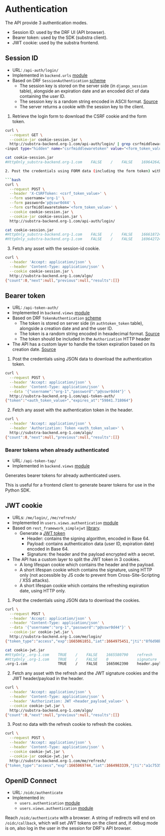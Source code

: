 # Authentication

The API provide 3 authentication modes.
- Session ID: used by the DRF UI (API browser).
- Bearer token: used by the SDK (substra client).
- JWT cookie: used by the substra frontend.


## Session ID

- URL: `/api-auth/login/`
- Implemented in `backend.urls` [module](../backend/backend/url.py)
- Based on DRF `SessionAuthentication` [scheme](https://www.django-rest-framework.org/api-guide/authentication/#sessionauthentication)
  * The session key is stored on the server side (in `django_session` table), alongside an expiration date and an encoded dict of data containing the user ID.
  * The session key is a random string encoded in ASCII format. [Source](https://docs.djangoproject.com/fr/4.1/topics/http/sessions)
  * The server returns a cookie with the session key to the client.

1. Retrieve the login form to download the CSRF cookie and the form token.

```bash
curl \
  --request GET \
  --cookie-jar cookie-session.jar \
  http://substra-backend.org-1.com/api-auth/login/ | grep csrfmiddlewaretoken
<input type="hidden" name="csrfmiddlewaretoken" value="<form_token_value>">

cat cookie-session.jar
#HttpOnly_substra-backend.org-1.com    FALSE    /    FALSE    1696426424    csrftoken    <csrf_token_value>

2. Post the credentials using FORM data (including the form token) with the CSRF token in the header and the CSRF cookie.

```bash
curl \
  --request POST \
  --header 'X-CSRFToken: <csrf_token_value>' \
  --form username='org-1' \
  --form password='p@sswr0d44' \
  --form csrfmiddlewaretoken='<form_token_value>' \
  --cookie cookie-session.jar \
  --cookie-jar cookie-session.jar \
  http://substra-backend.org-1.com/api-auth/login/

cat cookie-session.jar
#HttpOnly_substra-backend.org-1.com    FALSE    /    FALSE    1666187244    sessionid    <session_id_value>
#HttpOnly_substra-backend.org-1.com    FALSE    /    FALSE    1696427244    csrftoken    <csrf_token_value>
```

3. Fetch any asset with the session-id cookie.

```bash
curl \
  --header 'Accept: application/json' \
  --header 'Content-Type: application/json' \
  --cookie cookie-session.jar \
  http://substra-backend.org-1.com/algo/
{"count":0,"next":null,"previous":null,"results":[]}
```

## Bearer token

- URL: `/api-token-auth/`
- Implemented in `backend.views` [module](../backend/backend/views.py)
- Based on DRF `TokenAuthentication` [scheme](https://www.django-rest-framework.org/api-guide/authentication/#tokenauthentication)
  * The token is stored on server side (in `authtoken_token` table), alongside a creation date and and the user ID.
  * The token is a random string encoded in hexadecimal format. [Source](https://github.com/encode/django-rest-framework/blob/master/rest_framework/authtoken/models.py)
  * The token should be included in the `Authorization` HTTP header
- The API has a custom layer to handle the token expiration based on its creation date. [Source](../libs/expiry_token_authentication.py)

1. Post the credentials using JSON data to download the authentication token.

```bash
curl \
  --request POST \
  --header 'Accept: application/json' \
  --header 'Content-Type: application/json' \
  --data '{"username":"org-1","password":"p@sswr0d44"}' \
  http://substra-backend.org-1.com/api-token-auth/
{"token":"<auth_token_value>","expires_at":"59841.718064"}
```

2. Fetch any asset with the authentication token in the header.

```bash
curl \
  --header 'Accept: application/json' \
  --header 'Authorization: Token <auth_token_value>' \
  http://substra-backend.org-1.com/algo/
{"count":0,"next":null,"previous":null,"results":[]}
```

### Bearer tokens when already authenticated

- URL: `/api-token-tap/`
- Implemented in `backend.views` [module](../backend/backend/views.py)

Generates bearer tokens for already authenticated users.

This is useful for a frontend client to generate bearer tokens for use in the Python SDK.

## JWT cookie

- URLs: `/me/login/`, `/me/refresh/`
- Implemented in `users.views.authentication` [module](../backend/users/views/authentication.py)
- Based on `rest_framework_simplejwt` [library](https://django-rest-framework-simplejwt.readthedocs.io/en/latest/index.html).
  * Generate a [JWT token](https://jwt.io/introduction)
    - Header: contains the signing algorithm, encoded in Base 64.
    - Payload: contains authentication data (user ID, expiration date) encoded in Base 64.
    - Signature: the header and the payload encrypted with a secret.
- The API has a custom layer to split the JWT token in 3 cookies.
  * A long lifespan cookie which contains the header and the payload.
  * A short lifespan cookie which contains the signature, using HTTP only (not accessible by JS code to prevent from Cross-Site-Scripting / XSS attacks).
  * A short lifespan cookie which contains the refreshing expiration date, using HTTP only.

1. Post the credentials using JSON data to download the cookies.

```bash
curl \
  --request POST \
  --header 'Accept: application/json' \
  --header 'Content-Type: application/json' \
  --data '{"username":"org-1","password":"p@sswr0d44"}' \
  --cookie-jar cookie-jwt.jar \
  http://substra-backend.org-1.com/me/login/
{"token_type":"access","exp":1665061851,"iat":1664975451,"jti":"8f6d98b667024db59dcc55f923db8d22","user_id":1}

cat cookie-jwt.jar
#HttpOnly_.org-1.com    TRUE    /    FALSE    1665580790    refresh           <refresh_value>
#HttpOnly_.org-1.com    TRUE    /    FALSE    0             signature         <signature_value>
.org-1.com              TRUE    /    FALSE    1665062390    header.payload    <header_payload_value>
```

2. Fetch any asset with the refresh and the JWT signature cookies and the JWT header/payload in the header.

```bash
curl \
  --header 'Accept: application/json' \
  --header 'Content-Type: application/json' \
  --header 'Authorization: JWT <header_payload_value>' \
  --cookie cookie-jwt.jar \
  http://substra-backend.org-1.com/algo/
{"count":0,"next":null,"previous":null,"results":[]}
```

3. Post no data with the refresh cookie to refresh the cookies.

```bash
curl \
  --request POST \
  --header 'Accept: application/json' \
  --header 'Content-Type: application/json' \
  --cookie cookie-jwt.jar \
  --cookie-jar cookie-jwt.jar \
  http://substra-backend.org-1.com/me/refresh/
{"token_type":"access","exp":1665069744,"iat":1664983339,"jti":"a1c7535880a64f6b864673bd6ee8fec0","user_id":1}
```

## OpenID Connect

- URL: `/oidc/authenticate`
- Implemented in:
  - `users.authentication` [module](../backend/users/authentication.py)
  - `users.views.authentication` [module](../backend/users/views/authentication.py)

Reach `/oidc/authenticate` with a browser. A string of redirects will end on `/oidc/callback`, which will set JWT tokens on the client and, if debug mode is on, also log in the user in the session for DRF's API browser.
